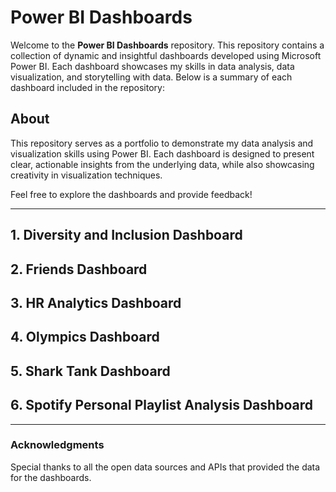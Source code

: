 # Power BI Dashboards

Welcome to the **Power BI Dashboards** repository. This repository contains a collection of dynamic and insightful dashboards developed using Microsoft Power BI. Each dashboard showcases my skills in data analysis, data visualization, and storytelling with data. Below is a summary of each dashboard included in the repository:

## About

This repository serves as a portfolio to demonstrate my data analysis and visualization skills using Power BI. Each dashboard is designed to present clear, actionable insights from the underlying data, while also showcasing creativity in visualization techniques.

Feel free to explore the dashboards and provide feedback!

---

## 1. Diversity and Inclusion Dashboard
## 2. Friends Dashboard
## 3. HR Analytics Dashboard
## 4. Olympics Dashboard
## 5. Shark Tank Dashboard
## 6. Spotify Personal Playlist Analysis Dashboard

---

### Acknowledgments

Special thanks to all the open data sources and APIs that provided the data for the dashboards.
